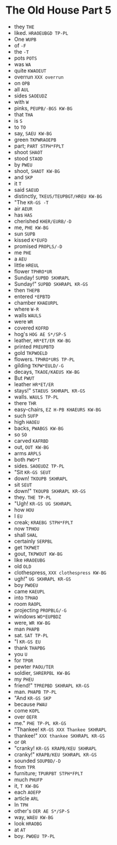 # The Old House Part 5

* they `THE`
* liked. `HRAOEUBGD TP-PL`
* One `WUPB`
* of `-F`
* the `-T`
* pots `POTS`
* was `WA`
* quite `KWAOEUT`
* overrun `XXX overrun`
* on `OPB`
* all `AUL`
* sides `SAOEUDZ`
* with `W`
* pinks, `PEUPB/-BGS KW-BG`
* that `THA`
* is `S`
* to `TO`
* say, `SAEU KW-BG`
* green `TKPWRAOEPB`
* part; `PART STPH*FPLT`
* shoot `SHAOT`
* stood `STAOD`
* by `PWEU`
* shoot, `SHAOT KW-BG`
* and `SKP`
* it `T`
* said `SAEUD`
* distinctly, `TKEUS/TEUPBGT/HREU KW-BG`
* "The `KR-GS -T`
* air `AEUR`
* has `HAS`
* cherished `KHER/EURB/-D`
* me, `PHE KW-BG`
* sun `SUPB`
* kissed `K*EUFD`
* promised `PROPLS/-D`
* me `PHE`
* a `AEU`
* little `HREUL`
* flower `TPHRO*UR`
* Sunday! `SUPBD SKHRAPL`
* Sunday!" `SUPBD SKHRAPL KR-GS`
* then `THEPB`
* entered `*EPBTD`
* chamber `KHAEURPL`
* where `W-R`
* walls `WAULS`
* were `WR`
* covered `KOFRD`
* hog's `HOG AE S*/SP-S`
* leather, `HR*ET/ER KW-BG`
* printed `PREUPBTD`
* gold `TKPWOELD`
* flowers. `TPHRO*URS TP-PL`
* gilding `TKPW*EULD/-G`
* decays, `TKAOE/KAEUS KW-BG`
* But `PWUT`
* leather `HR*ET/ER`
* stays!" `STAEUS SKHRAPL KR-GS`
* walls. `WAULS TP-PL`
* there `THR`
* easy-chairs, `EZ H-PB KHAEURS KW-BG`
* such `SUFP`
* high `HAOEU`
* backs, `PWABGS KW-BG`
* so `SO`
* carved `KAFRBD`
* out, `OUT KW-BG`
* arms `ARPLS`
* both `PWO*T`
* sides. `SAOEUDZ TP-PL`
* "Sit `KR-GS SEUT`
* down! `TKOUPB SKHRAPL`
* sit `SEUT`
* down!" `TKOUPB SKHRAPL KR-GS`
* they. `THE TP-PL`
* "Ugh! `KR-GS UG SKHRAPL`
* how `HOU`
* I `EU`
* creak; `KRAEBG STPH*FPLT`
* now `TPHOU`
* shall `SHAL`
* certainly `SERPBL`
* get `TKPWET`
* gout, `TKPWOUT KW-BG`
* like `HRAOEUBG`
* old `OLD`
* clothespress, `XXX clothespress KW-BG`
* ugh!" `UG SKHRAPL KR-GS`
* boy `PWOEU`
* came `KAEUPL`
* into `TPHAO`
* room `RAOPL`
* projecting `PROPBLG/-G`
* windows `WO*EUPBDZ`
* were, `WR KW-BG`
* man `PHAPB`
* sat. `SAT TP-PL`
* "I `KR-GS EU`
* thank `THAPBG`
* you `U`
* for `TPOR`
* pewter `PAOU/TER`
* soldier, `SHRERPBL KW-BG`
* my `PHEU`
* friend!" `TPREPBD SKHRAPL KR-GS`
* man. `PHAPB TP-PL`
* "And `KR-GS SKP`
* because `PWAU`
* come `KOPL`
* over `OEFR`
* me." `PHE TP-PL KR-GS`
* "Thankee! `KR-GS XXX Thankee SKHRAPL`
* thankee!" `XXX thankee SKHRAPL KR-GS`
* or `OR`
* "cranky! `KR-GS KRAPB/KEU SKHRAPL`
* cranky!" `KRAPB/KEU SKHRAPL KR-GS`
* sounded `SOUPBD/-D`
* from `TPR`
* furniture; `TPURPBT STPH*FPLT`
* much `PHUFP`
* it, `T KW-BG`
* each `AOEFP`
* article `ARL`
* In `TPH`
* other's `OER AE S*/SP-S`
* way, `WAEU KW-BG`
* look `HRAOBG`
* at `AT`
* boy. `PWOEU TP-PL`
